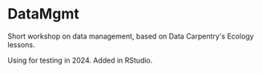 # DataMgmt
Short workshop on data management, based on Data Carpentry's Ecology lessons.

Using for testing in 2024. Added in RStudio.
